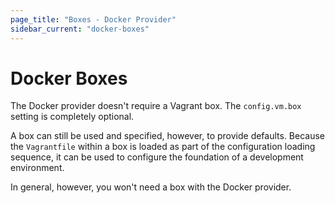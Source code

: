 ```yaml
---
page_title: "Boxes - Docker Provider"
sidebar_current: "docker-boxes"
---
```


# Docker Boxes

The Docker provider doesn't require a Vagrant box. The `config.vm.box`
setting is completely optional.

A box can still be used and specified, however, to provide defaults.
Because the `Vagrantfile` within a box is loaded as part of the
configuration loading sequence, it can be used to configure the
foundation of a development environment.

In general, however, you won't need a box with the Docker provider.
